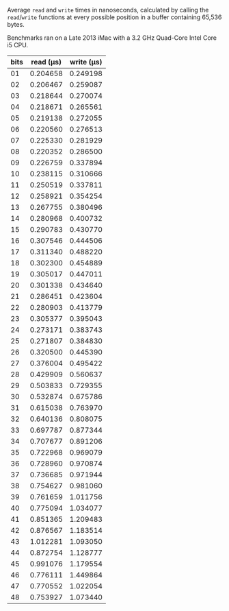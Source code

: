 Average `read` and `write` times in nanoseconds, calculated by calling the `read`/`write` functions at every possible position in a buffer containing 65,536 bytes.

Benchmarks ran on a Late 2013 iMac with a 3.2 GHz Quad-Core Intel Core i5 CPU.

|bits|read (μs) |write (μs)|
|----|----------|----------|
| 01 | 0.204658 | 0.249198 |
| 02 | 0.206467 | 0.259087 |
| 03 | 0.218644 | 0.270074 |
| 04 | 0.218671 | 0.265561 |
| 05 | 0.219138 | 0.272055 |
| 06 | 0.220560 | 0.276513 |
| 07 | 0.225330 | 0.281929 |
| 08 | 0.220352 | 0.286500 |
| 09 | 0.226759 | 0.337894 |
| 10 | 0.238115 | 0.310666 |
| 11 | 0.250519 | 0.337811 |
| 12 | 0.258921 | 0.354254 |
| 13 | 0.267755 | 0.380496 |
| 14 | 0.280968 | 0.400732 |
| 15 | 0.290783 | 0.430770 |
| 16 | 0.307546 | 0.444506 |
| 17 | 0.311340 | 0.488220 |
| 18 | 0.302300 | 0.454889 |
| 19 | 0.305017 | 0.447011 |
| 20 | 0.301338 | 0.434640 |
| 21 | 0.286451 | 0.423604 |
| 22 | 0.280903 | 0.413779 |
| 23 | 0.305377 | 0.395043 |
| 24 | 0.273171 | 0.383743 |
| 25 | 0.271807 | 0.384830 |
| 26 | 0.320500 | 0.445390 |
| 27 | 0.376004 | 0.495422 |
| 28 | 0.429909 | 0.560637 |
| 29 | 0.503833 | 0.729355 |
| 30 | 0.532874 | 0.675786 |
| 31 | 0.615038 | 0.763970 |
| 32 | 0.640136 | 0.808075 |
| 33 | 0.697787 | 0.877344 |
| 34 | 0.707677 | 0.891206 |
| 35 | 0.722968 | 0.969079 |
| 36 | 0.728960 | 0.970874 |
| 37 | 0.736685 | 0.971944 |
| 38 | 0.754627 | 0.981060 |
| 39 | 0.761659 | 1.011756 |
| 40 | 0.775094 | 1.034077 |
| 41 | 0.851365 | 1.209483 |
| 42 | 0.876567 | 1.183514 |
| 43 | 1.012281 | 1.093050 |
| 44 | 0.872754 | 1.128777 |
| 45 | 0.991076 | 1.179554 |
| 46 | 0.776111 | 1.449864 |
| 47 | 0.770552 | 1.022054 |
| 48 | 0.753927 | 1.073440 |